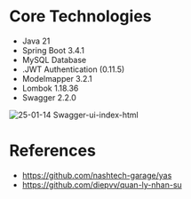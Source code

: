 # Core Technologies
- Java 21
- Spring Boot 3.4.1
- MySQL Database
- .JWT Authentication (0.11.5)
- Modelmapper 3.2.1
- Lombok 1.18.36
- Swagger 2.2.0

![25-01-14 Swagger-ui-index-html](https://github.com/user-attachments/assets/fb2252c5-ccdf-4b74-ab9f-73011ea83269)


# References
- https://github.com/nashtech-garage/yas
- https://github.com/diepvv/quan-ly-nhan-su
